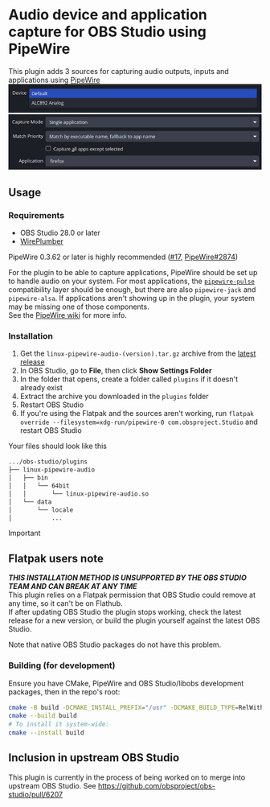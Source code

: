 # Audio device and application capture for OBS Studio using PipeWire 

This plugin adds 3 sources for capturing audio outputs, inputs and applications using [PipeWire](https://pipewire.org)  
![Device capture properties](assets/device-capture.png)
![App capture properties](assets/app-capture.png)

## Usage
### Requirements
- OBS Studio 28.0 or later
- [WirePlumber](https://pipewire.pages.freedesktop.org/wireplumber/)

PipeWire 0.3.62 or later is highly recommended ([#17](https://github.com/dimtpap/obs-pipewire-audio-capture/issues/17), [PipeWire#2874](https://gitlab.freedesktop.org/pipewire/pipewire/-/issues/2874))

For the plugin to be able to capture applications, PipeWire should be set up to handle audio on your system.
For most applications, the [`pipewire-pulse`](https://gitlab.freedesktop.org/pipewire/pipewire/-/wikis/FAQ#should-i-uninstall-everything-pulseaudio)
compatibility layer should be enough, but there are also `pipewire-jack` and `pipewire-alsa`.
If applications aren't showing up in the plugin, your system may be missing one of those components.  
See the [PipeWire wiki](https://gitlab.freedesktop.org/pipewire/pipewire/-/wikis/home) for more info.

### Installation
1. Get the `linux-pipewire-audio-(version).tar.gz` archive from the [latest release](https://github.com/dimtpap/obs-pipewire-audio-capture/releases/latest)
2. In OBS Studio, go to **File**, then click **Show Settings Folder**
3. In the folder that opens, create a folder called `plugins` if it doesn't already exist
4. Extract the archive you downloaded in the `plugins` folder
5. Restart OBS Studio
6. If you're using the Flatpak and the sources aren't working, run `flatpak override --filesystem=xdg-run/pipewire-0 com.obsproject.Studio` and restart OBS Studio

Your files should look like this
```
.../obs-studio/plugins
├── linux-pipewire-audio
│   ├── bin
│   │   └── 64bit
│   │       └── linux-pipewire-audio.so
│   └── data
│       └── locale
│           ...           
```
> [!IMPORTANT]
> ## Flatpak users note
> ***THIS INSTALLATION METHOD IS UNSUPPORTED BY THE OBS STUDIO TEAM AND CAN BREAK AT ANY TIME***  
> This plugin relies on a Flatpak permission that OBS Studio could remove at any time, so it can't be on Flathub.  
> If after updating OBS Studio the plugin stops working, check the latest release for a new version, or build the plugin yourself
> against the latest OBS Studio.
> 
> Note that native OBS Studio packages do not have this problem.

### Building (for development)
Ensure you have CMake, PipeWire and OBS Studio/libobs development packages, then in the repo's root:
```sh
cmake -B build -DCMAKE_INSTALL_PREFIX="/usr" -DCMAKE_BUILD_TYPE=RelWithDebInfo
cmake --build build
# To install it system-wide:
cmake --install build
```
## Inclusion in upstream OBS Studio
This plugin is currently in the process of being worked on to merge into upstream OBS Studio. See https://github.com/obsproject/obs-studio/pull/6207
